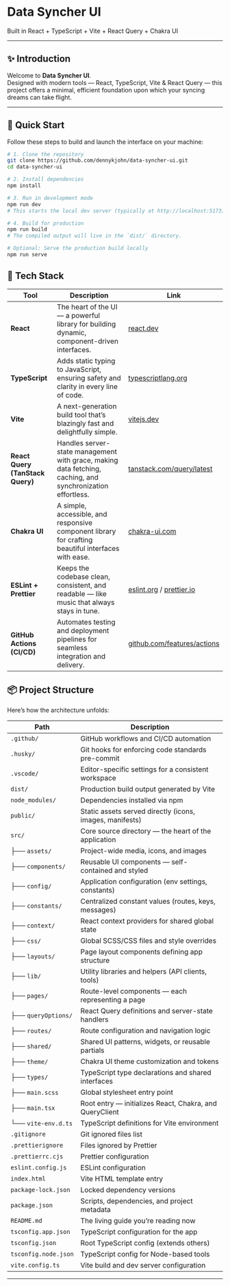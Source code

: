 # Data Syncher UI

Built in React + TypeScript + Vite + React Query + Chakra UI

---

## ✨ Introduction

Welcome to **Data Syncher UI**.  
Designed with modern tools — React, TypeScript, Vite & React Query — this project offers a minimal, efficient foundation upon which your syncing dreams can take flight.

---

## 🚀 Quick Start

Follow these steps to build and launch the interface on your machine:

```bash
# 1. Clone the repository
git clone https://github.com/dennykjohn/data-syncher-ui.git
cd data-syncher-ui

# 2. Install dependencies
npm install

# 3. Run in development mode
npm run dev
# This starts the local dev server (typically at http://localhost:5173) with hot-reload.

# 4. Build for production
npm run build
# The compiled output will live in the `dist/` directory.

# Optional: Serve the production build locally
npm run serve
```

## 🧩 Tech Stack

| Tool                             | Description                                                                                                | Link                                                                  |
| -------------------------------- | ---------------------------------------------------------------------------------------------------------- | --------------------------------------------------------------------- |
| **React**                        | The heart of the UI — a powerful library for building dynamic, component-driven interfaces.                | [react.dev](https://react.dev)                                        |
| **TypeScript**                   | Adds static typing to JavaScript, ensuring safety and clarity in every line of code.                       | [typescriptlang.org](https://www.typescriptlang.org)                  |
| **Vite**                         | A next-generation build tool that’s blazingly fast and delightfully simple.                                | [vitejs.dev](https://vitejs.dev)                                      |
| **React Query (TanStack Query)** | Handles server-state management with grace, making data fetching, caching, and synchronization effortless. | [tanstack.com/query/latest](https://tanstack.com/query/latest)        |
| **Chakra UI**                    | A simple, accessible, and responsive component library for crafting beautiful interfaces with ease.        | [chakra-ui.com](https://chakra-ui.com)                                |
| **ESLint + Prettier**            | Keeps the codebase clean, consistent, and readable — like music that always stays in tune.                 | [eslint.org](https://eslint.org) / [prettier.io](https://prettier.io) |
| **GitHub Actions (CI/CD)**       | Automates testing and deployment pipelines for seamless integration and delivery.                          | [github.com/features/actions](https://github.com/features/actions)    |


## 📦 Project Structure

Here’s how the architecture unfolds:

| Path | Description |
|------|--------------|
| `.github/` | GitHub workflows and CI/CD automation |
| `.husky/` | Git hooks for enforcing code standards pre-commit |
| `.vscode/` | Editor-specific settings for a consistent workspace |
| `dist/` | Production build output generated by Vite |
| `node_modules/` | Dependencies installed via npm |
| `public/` | Static assets served directly (icons, images, manifests) |
| `src/` | Core source directory — the heart of the application |
| ├── `assets/` | Project-wide media, icons, and images |
| ├── `components/` | Reusable UI components — self-contained and styled |
| ├── `config/` | Application configuration (env settings, constants) |
| ├── `constants/` | Centralized constant values (routes, keys, messages) |
| ├── `context/` | React context providers for shared global state |
| ├── `css/` | Global SCSS/CSS files and style overrides |
| ├── `layouts/` | Page layout components defining app structure |
| ├── `lib/` | Utility libraries and helpers (API clients, tools) |
| ├── `pages/` | Route-level components — each representing a page |
| ├── `queryOptions/` | React Query definitions and server-state handlers |
| ├── `routes/` | Route configuration and navigation logic |
| ├── `shared/` | Shared UI patterns, widgets, or reusable partials |
| ├── `theme/` | Chakra UI theme customization and tokens |
| ├── `types/` | TypeScript type declarations and shared interfaces |
| ├── `main.scss` | Global stylesheet entry point |
| ├── `main.tsx` | Root entry — initializes React, Chakra, and QueryClient |
| └── `vite-env.d.ts` | TypeScript definitions for Vite environment |
| `.gitignore` | Git ignored files list |
| `.prettierignore` | Files ignored by Prettier |
| `.prettierrc.cjs` | Prettier configuration |
| `eslint.config.js` | ESLint configuration |
| `index.html` | Vite HTML template entry |
| `package-lock.json` | Locked dependency versions |
| `package.json` | Scripts, dependencies, and project metadata |
| `README.md` | The living guide you’re reading now |
| `tsconfig.app.json` | TypeScript configuration for the app |
| `tsconfig.json` | Root TypeScript config (extends others) |
| `tsconfig.node.json` | TypeScript config for Node-based tools |
| `vite.config.ts` | Vite build and dev server configuration |

---

